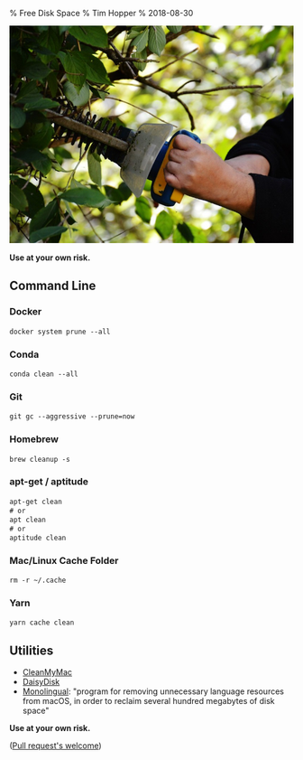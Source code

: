 % Free Disk Space
% Tim Hopper
% 2018-08-30

![](prune.jpg)

__Use at your own risk.__

## Command Line

### Docker

```
docker system prune --all
```

### Conda

```
conda clean --all
```

### Git

```
git gc --aggressive --prune=now
```

### Homebrew

```
brew cleanup -s
```

### apt-get / aptitude

```
apt-get clean
# or
apt clean
# or
aptitude clean
```

### Mac/Linux Cache Folder

```
rm -r ~/.cache
```

### Yarn

```
yarn cache clean
```

## Utilities

* [CleanMyMac](https://macpaw.com/cleanmymac)
* [DaisyDisk](https://daisydiskapp.com)
* [Monolingual](https://ingmarstein.github.io/Monolingual/): "program for removing unnecessary language resources from macOS, in order to reclaim several hundred megabytes of disk space"

__Use at your own risk.__

([Pull request's welcome](https://github.com/tdhopper/freespace.tdhopper.com))
